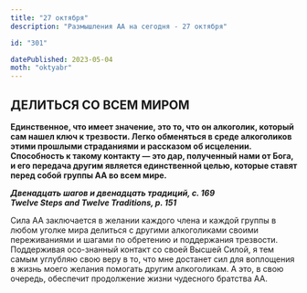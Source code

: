 ```yaml
---
title: "27 октября"
description: "Размышления АА на сегодня - 27 октября"

id: "301"

datePublished: 2023-05-04
moth: "oktyabr"
---
```


## ДЕЛИТЬСЯ СО ВСЕМ МИРОМ

**Единственное, что имеет значение, это то, что он алкоголик, который сам
нашел ключ к трезвости. Легко обменяться в среде алкоголиков этими прошлыми
страданиями и рассказом об исцелении. Способность к такому контакту — это дар,
полученный нами от Бога, и его передача другим является единственной целью,
которые ставят перед собой группы АА во всем мире.**

**_Двенадцать шагов и двенадцать традиций, с. 169  
Twelve Steps and Twelve Traditions, p. 151_**

Сила АА заключается в желании каждого члена и каждой группы в любом уголке
мира делиться с другими алкоголиками своими переживаниями и шагами по
обретению и поддержания трезвости. Поддерживая осо-знанный контакт со своей
Высшей Силой, я тем самым углубляю свою веру в то, что мне достанет сил для
воплощения в жизнь моего желания помогать другим алкоголикам. А это, в свою
очередь, обеспечит продолжение жизни чудесного братства АА.

